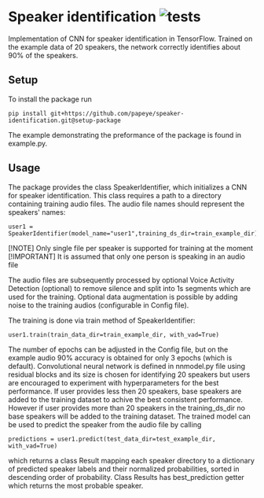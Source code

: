 # Speaker identification ![tests](https://github.com/papeye/speaker-identification/actions/workflows/python-package.yml/badge.svg)

Implementation of CNN for speaker identification in TensorFlow. Trained on the example data of 20 speakers, the network correctly identifies about 90% of the speakers. 

## Setup

To install the package run
```
pip install git+https://github.com/papeye/speaker-identification.git@setup-package
```

The example demonstrating the preformance of the package is found in example.py. 


## Usage

The package provides the class SpeakerIdentifier, which initializes a CNN for speaker identification. This class requires a path to a directory containing training audio files. The audio file names should represent the speakers' names:
```
user1 = SpeakerIdentifier(model_name="user1",training_ds_dir=train_example_dir)
```
[!NOTE]
Only single file per speaker is supported for training at the moment
[!IMPORTANT]
It is assumed that only one person is speaking in an audio file

 
  The audio files are subsequently processed by optional Voice Activity Detection (optional) to remove silence and split into 1s segments which are used for the training. Optional data augmentation is possible by adding noise to the training audios (configurable in Config file).

The training is done via train method of SpeakerIdentifier:
```
user1.train(train_data_dir=train_example_dir, with_vad=True)
```

The number of epochs can be adjusted in the Config file, but on the example audio 90% accuracy is obtained for only 3 epochs (which is default). Convolutional neural network is defined in nnmodel.py file using residual blocks and its size is chosen for identifying 20 speakers but users are encouraged to experiment with hyperparameters for the best performance. If user provides less then 20 speakers, base speakers are added to the training dataset to achive the best consistent performance. However if user provides more than 20 speakers in the training_ds_dir no base speakers will be added to the training dataset. The trained model can be used to predict the speaker from the audio file by calling

```
predictions = user1.predict(test_data_dir=test_example_dir, with_vad=True)
```

which returns a class Result mapping each speaker directory to a dictionary of predicted speaker labels and their normalized probabilities, sorted in descending order of probability. Class Results has best_prediction getter which returns the most probable speaker.

